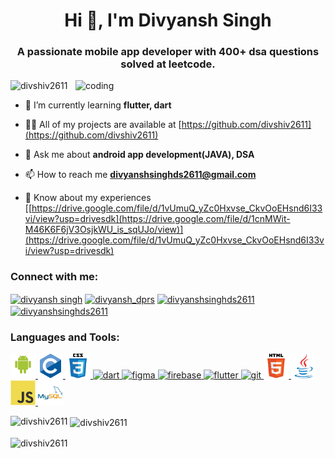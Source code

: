<h1 align="center">Hi 👋, I'm Divyansh Singh</h1>
<h3 align="center">A passionate mobile app developer with 400+ dsa questions solved at leetcode.</h3>
<img align="right" alt="coding" width="400" src="https://user-images.githubusercontent.com/55389276/140866485-8fb1c876-9a8f-4d6a-98dc-08c4981eaf70.gif">
<p align="left"> <img src="https://komarev.com/ghpvc/?username=divshiv2611&label=Profile%20views&color=0e75b6&style=flat" alt="divshiv2611" /> </p>

- 🌱 I’m currently learning **flutter, dart**

- 👨‍💻 All of my projects are available at [https://github.com/divshiv2611](https://github.com/divshiv2611)

- 💬 Ask me about **android app development(JAVA), DSA**

- 📫 How to reach me **divyanshsinghds2611@gmail.com**

- 📄 Know about my experiences [[https://drive.google.com/file/d/1vUmuQ_yZc0Hxvse_CkvOoEHsnd6I33vi/view?usp=drivesdk](https://drive.google.com/file/d/1cnMWit-M46K6F6jV3OsjkWU_is_sqUJo/view)](https://drive.google.com/file/d/1vUmuQ_yZc0Hxvse_CkvOoEHsnd6I33vi/view?usp=drivesdk)

<h3 align="left">Connect with me:</h3>
<p align="left">
<a href="https://linkedin.com/in/divyansh-singh-a573741ba" target="blank"><img align="center" src="https://raw.githubusercontent.com/rahuldkjain/github-profile-readme-generator/master/src/images/icons/Social/linked-in-alt.svg" alt="divyansh singh" height="30" width="40" /></a>
<a href="https://instagram.com/divyansh_dprs" target="blank"><img align="center" src="https://raw.githubusercontent.com/rahuldkjain/github-profile-readme-generator/master/src/images/icons/Social/instagram.svg" alt="divyansh_dprs" height="30" width="40" /></a>
<a href="https://www.leetcode.com/divyanshsinghds2611" target="blank"><img align="center" src="https://raw.githubusercontent.com/rahuldkjain/github-profile-readme-generator/master/src/images/icons/Social/leet-code.svg" alt="divyanshsinghds2611" height="30" width="40" /></a>
<a href="https://auth.geeksforgeeks.org/user/divyanshsinghds2611" target="blank"><img align="center" src="https://raw.githubusercontent.com/rahuldkjain/github-profile-readme-generator/master/src/images/icons/Social/geeks-for-geeks.svg" alt="divyanshsinghds2611" height="30" width="40" /></a>
</p>

<h3 align="left">Languages and Tools:</h3>
<p align="left"> <a href="https://developer.android.com" target="_blank" rel="noreferrer"> <img src="https://raw.githubusercontent.com/devicons/devicon/master/icons/android/android-original-wordmark.svg" alt="android" width="40" height="40"/> </a> <a href="https://www.cprogramming.com/" target="_blank" rel="noreferrer"> <img src="https://raw.githubusercontent.com/devicons/devicon/master/icons/c/c-original.svg" alt="c" width="40" height="40"/> </a> <a href="https://www.w3schools.com/css/" target="_blank" rel="noreferrer"> <img src="https://raw.githubusercontent.com/devicons/devicon/master/icons/css3/css3-original-wordmark.svg" alt="css3" width="40" height="40"/> </a> <a href="https://dart.dev" target="_blank" rel="noreferrer"> <img src="https://www.vectorlogo.zone/logos/dartlang/dartlang-icon.svg" alt="dart" width="40" height="40"/> </a> <a href="https://www.figma.com/" target="_blank" rel="noreferrer"> <img src="https://www.vectorlogo.zone/logos/figma/figma-icon.svg" alt="figma" width="40" height="40"/> </a> <a href="https://firebase.google.com/" target="_blank" rel="noreferrer"> <img src="https://www.vectorlogo.zone/logos/firebase/firebase-icon.svg" alt="firebase" width="40" height="40"/> </a> <a href="https://flutter.dev" target="_blank" rel="noreferrer"> <img src="https://www.vectorlogo.zone/logos/flutterio/flutterio-icon.svg" alt="flutter" width="40" height="40"/> </a> <a href="https://git-scm.com/" target="_blank" rel="noreferrer"> <img src="https://www.vectorlogo.zone/logos/git-scm/git-scm-icon.svg" alt="git" width="40" height="40"/> </a> <a href="https://www.w3.org/html/" target="_blank" rel="noreferrer"> <img src="https://raw.githubusercontent.com/devicons/devicon/master/icons/html5/html5-original-wordmark.svg" alt="html5" width="40" height="40"/> </a> <a href="https://www.java.com" target="_blank" rel="noreferrer"> <img src="https://raw.githubusercontent.com/devicons/devicon/master/icons/java/java-original.svg" alt="java" width="40" height="40"/> </a> <a href="https://developer.mozilla.org/en-US/docs/Web/JavaScript" target="_blank" rel="noreferrer"> <img src="https://raw.githubusercontent.com/devicons/devicon/master/icons/javascript/javascript-original.svg" alt="javascript" width="40" height="40"/> </a> <a href="https://www.mysql.com/" target="_blank" rel="noreferrer"> <img src="https://raw.githubusercontent.com/devicons/devicon/master/icons/mysql/mysql-original-wordmark.svg" alt="mysql" width="40" height="40"/> </a> </p>

<p><img align="left" src="https://github-readme-stats.vercel.app/api/top-langs?username=divshiv2611&show_icons=true&locale=en&layout=compact" alt="divshiv2611" /></p>

<p>&nbsp;<img align="center" src="https://github-readme-stats.vercel.app/api?username=divshiv2611&show_icons=true&locale=en" alt="divshiv2611" /></p>

<p><img align="center" src="https://github-readme-streak-stats.herokuapp.com/?user=divshiv2611&" alt="divshiv2611" /></p>
